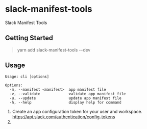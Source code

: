 # slack-manifest-tools

Slack Manifest Tools

## Getting Started

> yarn add slack-manifest-tools --dev

## Usage

```
Usage: cli [options]

Options:
  -m, --manifest <manifest>  app manifest file
  -v, --validate             validate app manifest file
  -u, --update               update app manifest file
  -h, --help                 display help for command
```

1. Create an app configuration token for your user and workspace. https://api.slack.com/authentication/config-tokens
2. 
